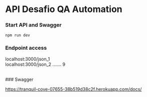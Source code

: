 # API Desafio QA Automation

### Start API and Swagger
```
npm run dev
```

### Endpoint access

localhost:3000/json_1
<br>
localhost:3000/json_2 ....... 9

<br>
### Swagger

https://tranquil-cove-07655-38b519d38c2f.herokuapp.com/docs/